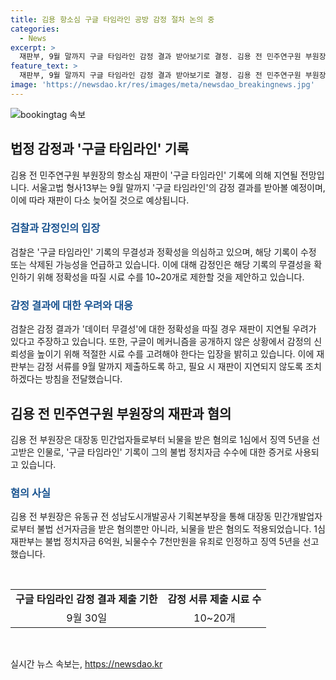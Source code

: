 ```yaml
---
title: 김용 항소심 구글 타임라인 공방 감정 절차 논의 중
categories:
  - News
excerpt: >
  재판부, 9월 말까지 구글 타임라인 감정 결과 받아보기로 결정. 김용 전 민주연구원 부원장의 항소심 재판 일정이 늦어질 전망. 김 전 부원장 측이 법원에 제출한 구글 타임라인 기록을 감정하기로 했다. 검찰은 해당 기록의 무결성을 의심하고, 감정인은 구글의 메커니즘을 공개하지 않아 신뢰하기 어렵다고 밝혔다. 재판부는 검찰과 감정인의 논의를 통해 9월 말까지 감정 결과를 제출하고 재판이 지연되지 않도록 조치할 계획이다. 
feature_text: >
  재판부, 9월 말까지 구글 타임라인 감정 결과 받아보기로 결정. 김용 전 민주연구원 부원장의 항소심 재판 일정이 늦어질 전망. 김 전 부원장 측이 법원에 제출한 구글 타임라인 기록을 감정하기로 했다. 검찰은 해당 기록의 무결성을 의심하고, 감정인은 구글의 메커니즘을 공개하지 않아 신뢰하기 어렵다고 밝혔다. 재판부는 검찰과 감정인의 논의를 통해 9월 말까지 감정 결과를 제출하고 재판이 지연되지 않도록 조치할 계획이다. 
image: 'https://newsdao.kr/res/images/meta/newsdao_breakingnews.jpg'
---
```


<p><img src="https://newsdao.kr/res/images/meta/newsdao_breakingnews.jpg" alt="bookingtag 속보" /></p>

<h2 data-ke-size="size26">법정 감정과 '구글 타임라인' 기록</h2>

<p data-ke-size="size16">김용 전 민주연구원 부원장의 항소심 재판이 '구글 타임라인' 기록에 의해 지연될 전망입니다. 서울고법 형사13부는 9월 말까지 '구글 타임라인'의 감정 결과를 받아볼 예정이며, 이에 따라 재판이 다소 늦어질 것으로 예상됩니다.</p>

<h3><b><span style="color: #1a5490;">검찰과 감정인의 입장</span></b></h3>

<p data-ke-size="size16">검찰은 '구글 타임라인' 기록의 무결성과 정확성을 의심하고 있으며, 해당 기록이 수정 또는 삭제된 가능성을 언급하고 있습니다. 이에 대해 감정인은 해당 기록의 무결성을 확인하기 위해 정확성을 따질 시료 수를 10~20개로 제한할 것을 제안하고 있습니다.</p>

<h3><b><span style="color: #1a5490;">감정 결과에 대한 우려와 대응</span></b></h3>

<p data-ke-size="size16">검찰은 감정 결과가 '데이터 무결성'에 대한 정확성을 따질 경우 재판이 지연될 우려가 있다고 주장하고 있습니다. 또한, 구글이 메커니즘을 공개하지 않은 상황에서 감정의 신뢰성을 높이기 위해 적절한 시료 수를 고려해야 한다는 입장을 밝히고 있습니다. 이에 재판부는 감정 서류를 9월 말까지 제출하도록 하고, 필요 시 재판이 지연되지 않도록 조치하겠다는 방침을 전달했습니다.</p>

<h2 data-ke-size="size26">김용 전 민주연구원 부원장의 재판과 혐의</h2>

<p data-ke-size="size16">김용 전 부원장은 대장동 민간업자들로부터 뇌물을 받은 혐의로 1심에서 징역 5년을 선고받은 인물로, '구글 타임라인' 기록이 그의 불법 정치자금 수수에 대한 증거로 사용되고 있습니다.</p>

<h3><b><span style="color: #1a5490;">혐의 사실</span></b></h3>

<p data-ke-size="size16">김용 전 부원장은 유동규 전 성남도시개발공사 기획본부장을 통해 대장동 민간개발업자로부터 불법 선거자금을 받은 혐의뿐만 아니라, 뇌물을 받은 혐의도 적용되었습니다. 1심 재판부는 불법 정치자금 6억원, 뇌물수수 7천만원을 유죄로 인정하고 징역 5년을 선고했습니다.</p>

<p data-ke-size="size16">&nbsp;</p>

<table>
<tbody>
<tr>
<td style="text-align: center; height: 17px;"><b>구글 타임라인 감정 결과 제출 기한</b></td>
<td style="text-align: center; height: 17px;"><b>감정 서류 제출 시료 수</b></td>
</tr>
<tr>
<td style="text-align: center; height: 17px;">9월 30일</td>
<td style="text-align: center; height: 17px;">10~20개</td>
</tr>
</tbody>
</table>

<p data-ke-size="size16">&nbsp;</p>
실시간 뉴스 속보는, <a href="https://newsdao.kr" rel="dofollow">https://newsdao.kr</a>


